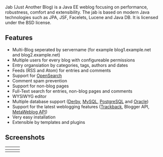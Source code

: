 Jab (Just Another Blog) is a Java EE weblog focusing on performance, robustness, comfort and extensibility. The jab is based on modern Java technologies such as JPA, JSF, Facelets, Lucene and Java DB. It is licensed under the BSD license.
## Features ##
  * Multi-Blog seperated by servername (for example blog1.example.net and blog2.example.net)
  * Multiple users for every blog with configureable permissions
  * Entry organsiation by categories, tags, authors and dates
  * Feeds (RSS and Atom) for entries and comments
  * Support for [OpenSearch](http://www.opensearch.org/Home)
  * Comment spam prevention
  * Support for non-blog pages
  * Full-Text search for entries, non-blog pages and comments
  * WYSIWYG editor
  * Multiple database support ([Derby](http://db.apache.org/derby/), [MySQL](http://www.mysql.com/), [PostgreSQL](http://www.postgresql.org/) and [Oracle](http://www.oracle.com/))
  * Support for the latest weblogging features ([Trackback](http://en.wikipedia.org/wiki/Trackback), Blogger API, [MetaWeblog API](http://www.xmlrpc.com/metaWeblogApi))
  * Very easy installation
  * Extensible by templates and plugins

## Screenshots ##

|![![](http://wiki.just-another-blog.googlecode.com/hg/images/screenshots/thumbnail/JABScreen-001.png)](http://wiki.just-another-blog.googlecode.com/hg/images/screenshots/JABScreen-001.png)|![![](http://wiki.just-another-blog.googlecode.com/hg/images/screenshots/thumbnail/JABScreen-002.png)](http://wiki.just-another-blog.googlecode.com/hg/images/screenshots/JABScreen-002.png)|![![](http://wiki.just-another-blog.googlecode.com/hg/images/screenshots/thumbnail/JABScreen-003.png)](http://wiki.just-another-blog.googlecode.com/hg/images/screenshots/JABScreen-003.png)|
|:-------------------------------------------------------------------------------------------------------------------------------------------------------------------------------------------|:-------------------------------------------------------------------------------------------------------------------------------------------------------------------------------------------|:-------------------------------------------------------------------------------------------------------------------------------------------------------------------------------------------|
|![![](http://wiki.just-another-blog.googlecode.com/hg/images/screenshots/thumbnail/JABScreen-004.png)](http://wiki.just-another-blog.googlecode.com/hg/images/screenshots/JABScreen-004.png)|![![](http://wiki.just-another-blog.googlecode.com/hg/images/screenshots/thumbnail/JABScreen-005.png)](http://wiki.just-another-blog.googlecode.com/hg/images/screenshots/JABScreen-005.png)|![![](http://wiki.just-another-blog.googlecode.com/hg/images/screenshots/thumbnail/JABScreen-006.png)](http://wiki.just-another-blog.googlecode.com/hg/images/screenshots/JABScreen-001.png)|